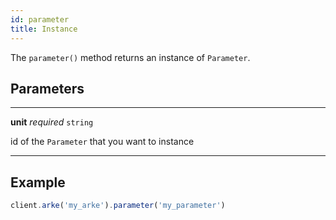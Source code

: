 ```yaml
---
id: parameter
title: Instance
---
```


The `parameter()` method returns an instance of `Parameter`.


## Parameters

---

**unit** *required* `string`

id of the `Parameter` that you want to instance

---


## Example

```js
client.arke('my_arke').parameter('my_parameter')
```

